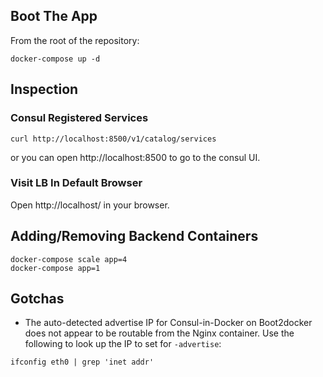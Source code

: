 ## Boot The App

From the root of the repository:

```shell
docker-compose up -d
```

## Inspection
### Consul Registered Services

```shell
curl http://localhost:8500/v1/catalog/services
```

or you can open http://localhost:8500 to go to the consul UI.

### Visit LB In Default Browser

Open http://localhost/ in your browser.

## Adding/Removing Backend Containers

```shell
docker-compose scale app=4
docker-compose app=1
```

## Gotchas
* The auto-detected advertise IP for Consul-in-Docker on Boot2docker does not appear to be routable from the Nginx container. Use the following to look up the IP to set for `-advertise`:

```shell
ifconfig eth0 | grep 'inet addr'
```
